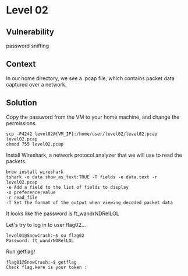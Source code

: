 # Level 02

## Vulnerability
password sniffing

## Context
In our home directory, we see a .pcap file, which contains packet data captured over a network.

## Solution

Copy the password from the VM to your home machine, and change the permissions. 
```
scp -P4242 level02@{VM_IP}:/home/user/level02/level02.pcap level02.pcap
chmod 755 level02.pcap
```

Install Wireshark, a network protocol analyzer that we will use to read the packets. 
```
brew install wireshark
tshark -o data.show_as_text:TRUE -T fields -e data.text -r level02.pcap
-e Add a field to the list of fields to display
-o preference:value
-r read_file
-T Set the format of the output when viewing decoded packet data
```
It looks like the password is ft_wandrNDRelLOL


Let's try to log in to user flag02...
```
level01@SnowCrash:~$ su flag02
Password: ft_wandrNDRelLOL
```
Run getflag!
```
flag01@SnowCrash:~$ getflag
Check flag.Here is your token : 
```

